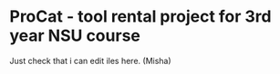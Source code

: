 # ProCat - tool rental project for 3rd year NSU course
Just check that i can edit iles here. (Misha)
